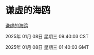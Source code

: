# 谦虚的海鸥
[谦虚的海鸥](http://219.139.199.186:56308/qxdho/course/base/hotlink/index.php)

2025年 01月 08日 星期三 09:40:03 CST

2025年 01月 08日 星期三 01:40:03 GMT
